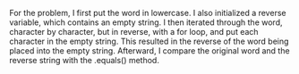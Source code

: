 For the problem, I first put the word in lowercase. I also initialized a reverse variable, which contains an empty string.
I then iterated through the word, character by character, but in reverse, with a for loop, and put each character in the empty string. 
This resulted in the reverse of the word being placed into the empty string.
Afterward, I compare the original word and the reverse string with the .equals() method.

